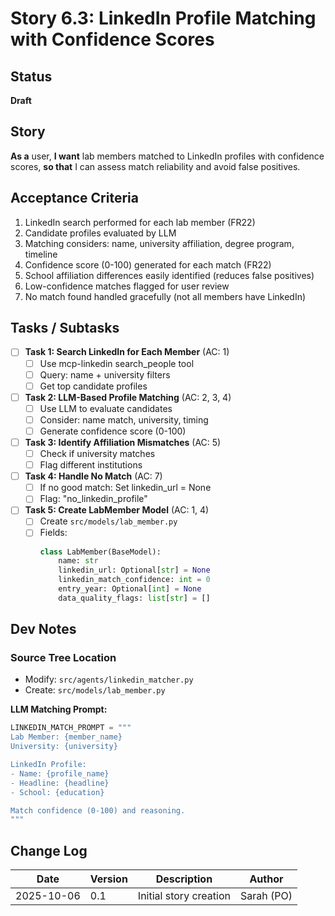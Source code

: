 # Story 6.3: LinkedIn Profile Matching with Confidence Scores

## Status

**Draft**

## Story

**As a** user,
**I want** lab members matched to LinkedIn profiles with confidence scores,
**so that** I can assess match reliability and avoid false positives.

## Acceptance Criteria

1. LinkedIn search performed for each lab member (FR22)
2. Candidate profiles evaluated by LLM
3. Matching considers: name, university affiliation, degree program, timeline
4. Confidence score (0-100) generated for each match (FR22)
5. School affiliation differences easily identified (reduces false positives)
6. Low-confidence matches flagged for user review
7. No match found handled gracefully (not all members have LinkedIn)

## Tasks / Subtasks

- [ ] **Task 1: Search LinkedIn for Each Member** (AC: 1)
  - [ ] Use mcp-linkedin search_people tool
  - [ ] Query: name + university filters
  - [ ] Get top candidate profiles

- [ ] **Task 2: LLM-Based Profile Matching** (AC: 2, 3, 4)
  - [ ] Use LLM to evaluate candidates
  - [ ] Consider: name match, university, timing
  - [ ] Generate confidence score (0-100)

- [ ] **Task 3: Identify Affiliation Mismatches** (AC: 5)
  - [ ] Check if university matches
  - [ ] Flag different institutions

- [ ] **Task 4: Handle No Match** (AC: 7)
  - [ ] If no good match: Set linkedin_url = None
  - [ ] Flag: "no_linkedin_profile"

- [ ] **Task 5: Create LabMember Model** (AC: 1, 4)
  - [ ] Create `src/models/lab_member.py`
  - [ ] Fields:
    ```python
    class LabMember(BaseModel):
        name: str
        linkedin_url: Optional[str] = None
        linkedin_match_confidence: int = 0
        entry_year: Optional[int] = None
        data_quality_flags: list[str] = []
    ```

## Dev Notes

### Source Tree Location
- Modify: `src/agents/linkedin_matcher.py`
- Create: `src/models/lab_member.py`

**LLM Matching Prompt:**
```python
LINKEDIN_MATCH_PROMPT = """
Lab Member: {member_name}
University: {university}

LinkedIn Profile:
- Name: {profile_name}
- Headline: {headline}
- School: {education}

Match confidence (0-100) and reasoning.
"""
```

## Change Log

| Date | Version | Description | Author |
|------|---------|-------------|--------|
| 2025-10-06 | 0.1 | Initial story creation | Sarah (PO) |

